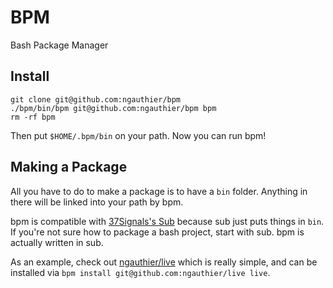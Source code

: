 # BPM

Bash Package Manager

## Install

    git clone git@github.com:ngauthier/bpm
    ./bpm/bin/bpm git@github.com:ngauthier/bpm bpm
    rm -rf bpm

Then put `$HOME/.bpm/bin` on your path. Now you can run bpm!

## Making a Package

All you have to do to make a package is to have a `bin` folder. Anything in there will be linked into your path by bpm.

bpm is compatible with [37Signals's Sub](http://github.com/37signals/sub) because sub just puts things in `bin`. If you're not sure how to package a bash project, start with sub. bpm is actually written in sub.

As an example, check out [ngauthier/live](http://github.com/ngauthier/live) which is really simple, and can be installed via `bpm install git@github.com:ngauthier/live live`.
